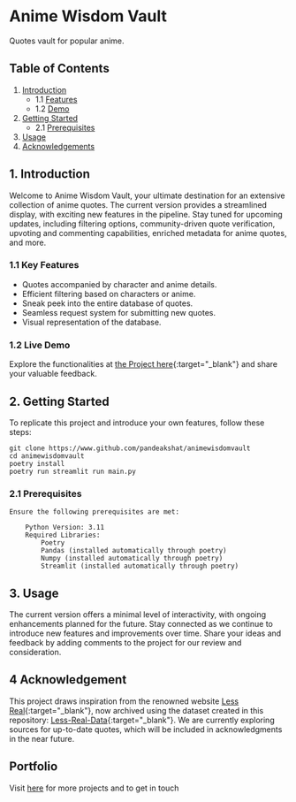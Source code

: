 # Anime Wisdom Vault

Quotes vault for popular anime.

## Table of Contents

1. [Introduction](#introduction)
    - 1.1 [Features](#features)
    - 1.2 [Demo](#demo)
2. [Getting Started](#getting-started)
    - 2.1 [Prerequisites](#prerequisites)
3. [Usage](#usage)
4. [Acknowledgements](#acknowledgements)

## 1. Introduction

Welcome to Anime Wisdom Vault, your ultimate destination for an extensive collection of anime quotes. The current version provides a streamlined display, with exciting new features in the pipeline. Stay tuned for upcoming updates, including filtering options, community-driven quote verification, upvoting and commenting capabilities, enriched metadata for anime quotes, and more.

### 1.1 Key Features

- Quotes accompanied by character and anime details.
- Efficient filtering based on characters or anime.
- Sneak peek into the entire database of quotes.
- Seamless request system for submitting new quotes.
- Visual representation of the database.

### 1.2 Live Demo

Explore the functionalities at [the Project here](https://animewisdomvault.streamlit.app/){:target="_blank"} and share your valuable feedback.

## 2. Getting Started

To replicate this project and introduce your own features, follow these steps:

```
git clone https://www.github.com/pandeakshat/animewisdomvault
cd animewisdomvault
poetry install
poetry run streamlit run main.py
```

### 2.1 Prerequisites

```
Ensure the following prerequisites are met:

    Python Version: 3.11
    Required Libraries:
        Poetry
        Pandas (installed automatically through poetry)
        Numpy (installed automatically through poetry)
        Streamlit (installed automatically through poetry)
```
## 3. Usage

The current version offers a minimal level of interactivity, with ongoing enhancements planned for the future. Stay connected as we continue to introduce new features and improvements over time. Share your ideas and feedback by adding comments to the project for our review and consideration.

## 4 Acknowledgement

This project draws inspiration from the renowned website [Less Real](https://less-real.com){:target="_blank"}, now archived using the dataset created in this repository: [Less-Real-Data](https://github.com/Decode84/Less-Real-Data){:target="_blank"}. We are currently exploring sources for up-to-date quotes, which will be included in acknowledgments in the near future.


## Portfolio 

Visit [here](https:///www.pandeakshat.dev) for more projects and to get in touch
